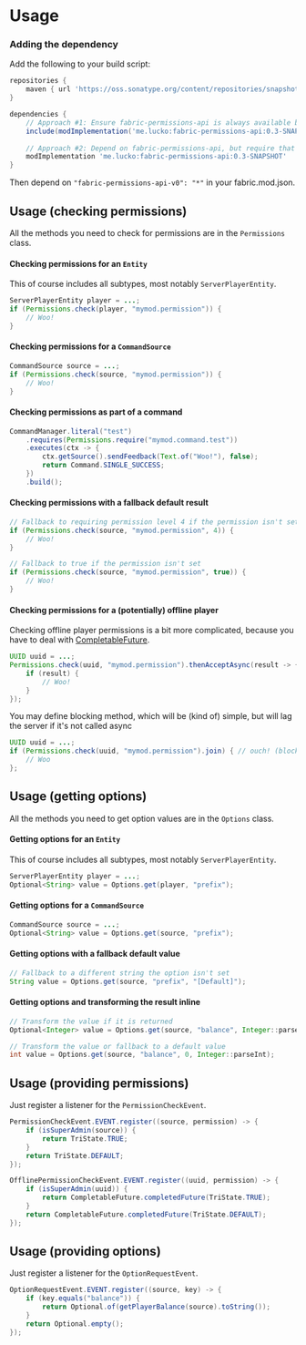 # Usage

### Adding the dependency

Add the following to your build script:
```groovy
repositories {
    maven { url 'https://oss.sonatype.org/content/repositories/snapshots' }
}

dependencies {
    // Approach #1: Ensure fabric-permissions-api is always available by including it within your own jar (it's only ~8KB!)
    include(modImplementation('me.lucko:fabric-permissions-api:0.3-SNAPSHOT'))
    
    // Approach #2: Depend on fabric-permissions-api, but require that users install it themselves
    modImplementation 'me.lucko:fabric-permissions-api:0.3-SNAPSHOT'
}
```

Then depend on `"fabric-permissions-api-v0": "*"` in your fabric.mod.json.

## Usage (checking permissions)

All the methods you need to check for permissions are in the `Permissions` class.

#### Checking permissions for an `Entity`
This of course includes all subtypes, most notably `ServerPlayerEntity`.

```java
ServerPlayerEntity player = ...;
if (Permissions.check(player, "mymod.permission")) {
    // Woo!
}
```

#### Checking permissions for a `CommandSource`

```java
CommandSource source = ...;
if (Permissions.check(source, "mymod.permission")) {
    // Woo!
}
```

#### Checking permissions as part of a command

```java
CommandManager.literal("test")
    .requires(Permissions.require("mymod.command.test"))
    .executes(ctx -> {
        ctx.getSource().sendFeedback(Text.of("Woo!"), false);
        return Command.SINGLE_SUCCESS;
    })
    .build();
```

#### Checking permissions with a fallback default result

```java
// Fallback to requiring permission level 4 if the permission isn't set
if (Permissions.check(source, "mymod.permission", 4)) {
    // Woo!
}
```

```java
// Fallback to true if the permission isn't set
if (Permissions.check(source, "mymod.permission", true)) {
    // Woo!
}
```

#### Checking permissions for a (potentially) offline player
Checking offline player permissions is a bit more complicated, because you have to deal with [CompletableFuture](https://docs.oracle.com/javase/8/docs/api/java/util/concurrent/CompletableFuture.html).
```java
UUID uuid = ...;
Permissions.check(uuid, "mymod.permission").thenAcceptAsync(result -> {
    if (result) {
        // Woo!
    }
});
```

You may define blocking method, which will be (kind of) simple, but will lag the server if it's not called async
```java
UUID uuid = ...;
if (Permissions.check(uuid, "mymod.permission").join) { // ouch! (blocks until the data is ready)
    // Woo    
};
```

## Usage (getting options)

All the methods you need to get option values are in the `Options` class.

#### Getting options for an `Entity`
This of course includes all subtypes, most notably `ServerPlayerEntity`.

```java
ServerPlayerEntity player = ...;
Optional<String> value = Options.get(player, "prefix");
```

#### Getting options for a `CommandSource`

```java
CommandSource source = ...;
Optional<String> value = Options.get(source, "prefix");
```

#### Getting options with a fallback default value

```java
// Fallback to a different string the option isn't set
String value = Options.get(source, "prefix", "[Default]");
```

#### Getting options and transforming the result inline

```java
// Transform the value if it is returned
Optional<Integer> value = Options.get(source, "balance", Integer::parseInt);

// Transform the value or fallback to a default value
int value = Options.get(source, "balance", 0, Integer::parseInt);
```

## Usage (providing permissions)

Just register a listener for the `PermissionCheckEvent`.

```java
PermissionCheckEvent.EVENT.register((source, permission) -> {
    if (isSuperAdmin(source)) {
        return TriState.TRUE;
    }
    return TriState.DEFAULT;
});
```

```java
OfflinePermissionCheckEvent.EVENT.register((uuid, permission) -> {
    if (isSuperAdmin(uuid)) {
        return CompletableFuture.completedFuture(TriState.TRUE);
    }
    return CompletableFuture.completedFuture(TriState.DEFAULT);
});
```

## Usage (providing options)

Just register a listener for the `OptionRequestEvent`.

```java
OptionRequestEvent.EVENT.register((source, key) -> {
    if (key.equals("balance")) {
        return Optional.of(getPlayerBalance(source).toString());
    }
    return Optional.empty();
});
```
